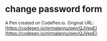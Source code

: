 # change password form

A Pen created on CodePen.io. Original URL: [https://codepen.io/nirmalannu/pen/QJVepE](https://codepen.io/nirmalannu/pen/QJVepE).

